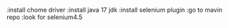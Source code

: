 :install chome driver
:install java 17 jdk
:install selenium plugin
:go to mavin repo
:look for selenium4.5